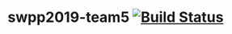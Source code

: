 # swpp2019-team5 [![Build Status](https://travis-ci.org/swsnu/swpp2019-team5.svg?branch=master)](https://travis-ci.org/swsnu/swpp2019-team5)
